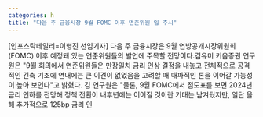 ```yaml
---
categories: h
title: "다음 주 금융시장 9월 FOMC 이후 연준위원 입 주시"
---
```

[인포스탁데일리=이형진 선임기자] 다음 주 금융시장은 9월 연방공개시장위원회(FOMC) 이후 예정돼 있는 연준위원들의 발언에 주목할 전망이다.김유미 키움증권 연구원은 "9월 회의에서 연준위원들은 만장일치 금리 인상 결정을 내놓고 전체적으로 공격적인 긴축 기조에 연내에는 큰 이견이 없었음을 고려할 때 매파적인 톤을 이어갈 가능성이 높아 보인다"고 밝혔다. 김 연구원은 "물론, 9월 FOMC에서 점도표를 보면 2024년 금리 인하를 전망해 정책 전환이 내후년에는 이어질 것이란 기대는 남겨뒀지만, 일단 올해 추가적으로 125bp 금리 인